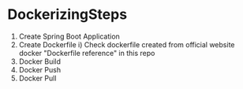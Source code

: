 # DockerizingSteps

1) Create Spring Boot Application
2) Create Dockerfile
   i) Check dockerfile created from official website docker "Dockerfile reference" in this repo
3) Docker Build
4) Docker Push
5) Docker Pull
